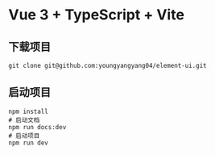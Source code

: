 # Vue 3 + TypeScript + Vite

## 下载项目
```shell
git clone git@github.com:youngyangyang04/element-ui.git
```

## 启动项目
```shell
npm install
# 启动文档
npm run docs:dev
# 启动项目
npm run dev
```
